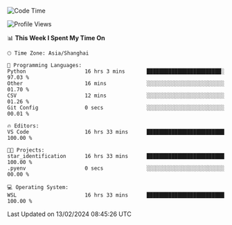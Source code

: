 <!--START_SECTION:waka-->
![Code Time](http://img.shields.io/badge/Code%20Time-1%2C514%20hrs%2021%20mins-blue)

![Profile Views](http://img.shields.io/badge/Profile%20Views-0-blue)

📊 **This Week I Spent My Time On** 

```text
🕑︎ Time Zone: Asia/Shanghai

💬 Programming Languages: 
Python                   16 hrs 3 mins       ████████████████████████░   97.03 % 
Other                    16 mins             ░░░░░░░░░░░░░░░░░░░░░░░░░   01.70 % 
CSV                      12 mins             ░░░░░░░░░░░░░░░░░░░░░░░░░   01.26 % 
Git Config               0 secs              ░░░░░░░░░░░░░░░░░░░░░░░░░   00.01 % 

🔥 Editors: 
VS Code                  16 hrs 33 mins      █████████████████████████   100.00 % 

🐱‍💻 Projects: 
star_identification      16 hrs 33 mins      █████████████████████████   100.00 % 
.pyenv                   0 secs              ░░░░░░░░░░░░░░░░░░░░░░░░░   00.00 % 

💻 Operating System: 
WSL                      16 hrs 33 mins      █████████████████████████   100.00 % 
```


 Last Updated on 13/02/2024 08:45:26 UTC
<!--END_SECTION:waka-->